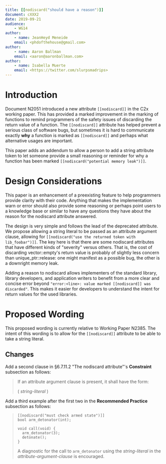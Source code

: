 ```yaml
---
title: [[nodiscard("should have a reason")]]
document: cXXX2
date: 2019-09-21
audience:
	- WG14
author:
	- name: JeanHeyd Meneide
	email: <phdofthehouse@gmail.com>
author:
	- name: Aaron Ballman
	email: <aaron@aaronballman.com>
author:
	- name: Isabella Muerte
	email: <https://twitter.com/slurpsmadrips>
---
```



# Introduction

Document N2051 introduced a new attribute `[[nodiscard]]` in the C2x working paper. This has provided a marked improvement in the marking of functions to remind programmers of the safety issues of discarding the return value of a function. The `[[nodiscard]]` attribute has helped prevent a serious class of software bugs, but sometimes it is hard to communicate exactly **why** a function is marked as `[[nodiscard]]` and perhaps what alternative usages are important.


This paper adds an addendum to allow a person to add a string attribute token to let someone provide a small reasoning or reminder for why a function has been marked `[[nodiscard("potential memory leak")]]`.



# Design Considerations

This paper is an enhancement of a preexisting feature to help programmers provide clarity with their code. Anything that makes the implementation warn or error should also provide some reasoning or perhaps point users to a knowledge base or similar to have any questions they have about the reason for the nodiscard attribute answered.

The design is very simple and follows the lead of the deprecated attribute. We propose allowing a string literal to be passed as an attribute argument clause, allowing for `[[nodiscard("use the returned token with lib_foobar")]]`. The key here is that there are some nodiscard attributes that have different kinds of "severity" versus others. That is, the cost of discarding vector::empty's return value is probably of slightly less concern than unique_ptr::release: one might manifest as a possible bug, the other is a downright memory leak.

Adding a reason to nodiscard allows implementers of the standard library, library developers, and application writers to benefit from a more clear and concise error beyond `"error:<line>: value marked [[nodiscard]] was discarded"`. This makes it easier for developers to understand the intent for return values for the used libraries.


# Proposed Wording

This proposed wording is currently relative to Working Paper N2385. The intent of this wording is to allow for the `[[nodiscard]]` attribute to be able to take a string literal.

## Changes

Add a second clause in §6.7.11.2 "The nodiscard attribute"'s **Constraint** subsection as follows:

> If an attribute argument clause is present, it shall have the form:
> 
> ( *string-literal* )

Add a third example after the first two in the **Recommended Practice** subsection as follows:

> ```
> [[nodiscard("must check armed state")]] 
> bool arm_detonator(int);
> 
> void call(void) {
>	arm_detonator(3);
>	detonate();
> }
> ```
> A diagnostic for the call to `arm_detonator` using the *string-literal* in the *attribute-argument-clause* is encouraged.
